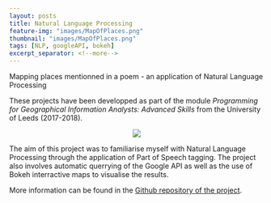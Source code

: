 ```yaml
---
layout: posts
title: Natural Language Processing
feature-img: "images/MapOfPlaces.png"
thumbnail: "images/MapOfPlaces.png"
tags: [NLP, googleAPI, bokeh]
excerpt_separator: <!--more-->
---
```


Mapping places mentionned in a poem - an application of Natural Language Processing
<!--more-->

These projects have been developped as part of the module *Programming for Geographical Information Analysts: Advanced Skills* from the University of Leeds (2017-2018).

<p align="center">
  <img src="MapOfPlaces.png">
</p>

The aim of this project was to familiarise myself with Natural Language Processing through the application of Part of Speech tagging. 
The project also involves automatic querrying of the Google API as well as the use of Bokeh interractive maps to visualise the results. 

More information can be found in the [Github repository of the project](https://github.com/mednche/AdvancedProgrammingSkills/tree/master/NLP).
